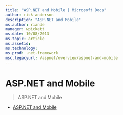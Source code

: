 ```yaml
---
title: "ASP.NET and Mobile | Microsoft Docs"
author: rick-anderson
description: "ASP.NET and Mobile"
ms.author: riande
manager: wpickett
ms.date: 10/08/2013
ms.topic: article
ms.assetid: 
ms.technology: 
ms.prod: .net-framework
msc.legacyurl: /aspnet/overview/aspnet-and-mobile
---
```

ASP.NET and Mobile
====================
> ASP.NET and Mobile


- [ASP.NET and Mobile](aspnet-and-mobile.md)